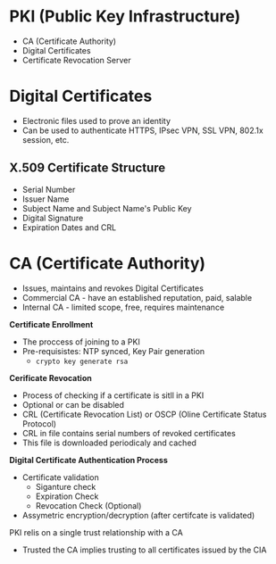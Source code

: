 # PKI (Public Key Infrastructure)

- CA (Certificate Authority)
- Digital Certificates
- Certificate Revocation Server

# Digital Certificates
- Electronic files used to prove an identity
- Can be used to authenticate HTTPS, IPsec VPN, SSL VPN, 802.1x session, etc.

## X.509 Certificate Structure
- Serial Number
- Issuer Name
- Subject Name and Subject Name's Public Key
- Digital Signature
- Expiration Dates and CRL

# CA (Certificate Authority)
- Issues, maintains and revokes Digital Certificates
- Commercial CA - have an established reputation, paid, salable
- Internal CA - limited scope, free, requires maintenance

**Certificate Enrollment**
- The proccess of joining to a PKI
- Pre-requisistes: NTP synced, Key Pair generation
  - `crypto key generate rsa`

**Cerificate Revocation**
- Process of checking if a certificate is sitll in a PKI
- Optional or can be disabled
- CRL (Certificate Revocation List) or OSCP (Oline Certificate Status Protocol)
- CRL in file contains serial numbers of revoked certificates
- This file is downloaded periodicaly and cached

**Digital Certificate Authentication Process**
- Certificate validation
  - Siganture check
  - Expiration Check
  - Revocation Check (Optional)
- Assymetric encryption/decryption (after certifcate is validated)


PKI relis on a single trust relationship with a CA
- Trusted the CA implies trusting to all certificates issued by the CIA


